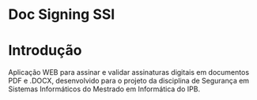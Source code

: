 # Doc Signing SSI


# Introdução
Aplicação WEB para assinar e validar assinaturas digitais em documentos PDF e .DOCX, desenvolvido para o projeto da disciplina de Segurança em Sistemas Informáticos do Mestrado em Informática do IPB.
